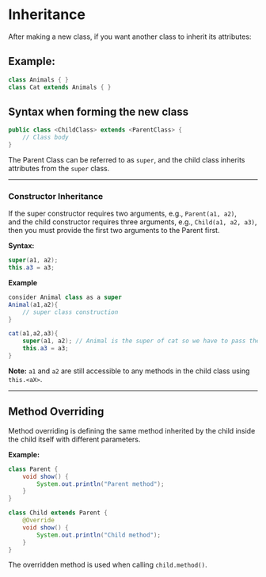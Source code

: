 # Inheritance

After making a new class, if you want another class to inherit its attributes:

## Example:  
```java
class Animals { }
class Cat extends Animals { }
```

## Syntax when forming the new class

```java
public class <ChildClass> extends <ParentClass> {
    // Class body
}
```

The Parent Class can be referred to as `super`, and the child class inherits attributes from the `super` class.

---

### Constructor Inheritance

If the super constructor requires two arguments, e.g., `Parent(a1, a2)`,  
and the child constructor requires three arguments, e.g., `Child(a1, a2, a3)`,  
then you must provide the first two arguments to the Parent first.

**Syntax:**  
```java
super(a1, a2);
this.a3 = a3;
```
**Example**
```java
consider Animal class as a super
Animal(a1,a2){
    // super class construction
}

cat(a1,a2,a3){
    super(a1, a2); // Animal is the super of cat so we have to pass the super argumentsat child construction.
    this.a3 = a3;
}
```

**Note:** `a1` and `a2` are still accessible to any methods in the child class using `this.<aX>`.

---
## Method Overriding

Method overriding is defining the same method inherited by the child inside the child itself with different parameters.

**Example:**  
```java
class Parent {
    void show() {
        System.out.println("Parent method");
    }
}

class Child extends Parent {
    @Override
    void show() {
        System.out.println("Child method");
    }
}
```

The overridden method is used when calling `child.method()`.
